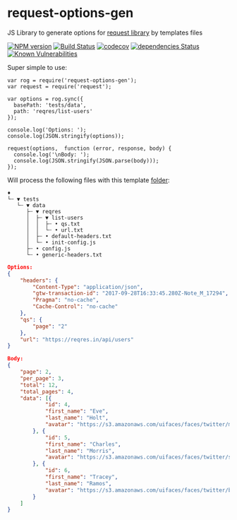 # request-options-gen
JS Library to generate options for [request library](https://www.npmjs.com/package/request) by templates files

[![NPM version](https://img.shields.io/npm/v/request-options-gen.svg)](https://www.npmjs.com/package/files-path)
[![Build Status](https://travis-ci.org/flaviolsousa/request-options-gen.svg?branch=master)](https://travis-ci.org/flaviolsousa/request-options-gen)
[![codecov](https://codecov.io/gh/flaviolsousa/request-options-gen/branch/master/graph/badge.svg)](https://codecov.io/gh/flaviolsousa/request-options-gen)
[![dependencies Status](https://david-dm.org/flaviolsousa/request-options-gen/status.svg)](https://david-dm.org/flaviolsousa/request-options-gen)
[![Known Vulnerabilities](https://snyk.io/test/github/flaviolsousa/request-options-gen/badge.svg)](https://snyk.io/test/github/flaviolsousa/request-options-gen)

Super simple to use:
```
var rog = require('request-options-gen');
var request = require('request');

var options = rog.sync({
  basePath: 'tests/data',
  path: 'reqres/list-users'
});

console.log('Options: ');
console.log(JSON.stringify(options));

request(options,  function (error, response, body) {
  console.log('\nBody: ');
  console.log(JSON.stringify(JSON.parse(body)));
});
```

Will process the following files with this template [folder](https://github.com/flaviolsousa/request-options-gen/tree/master/tests/data):
```
♦
└┄ ▼ tests
   └┄ ▼ data
      ├┄ ▼ reqres
      │  ├┄ ▼ list-users
      │  │  ├┄ • qs.txt
      │  │  └┄ • url.txt
      │  ├┄ • default-headers.txt
      │  └┄ • init-config.js
      ├┄ • config.js
      └┄ • generic-headers.txt
```

```json
Options:
{
	"headers": {
		"Content-Type": "application/json",
		"gtw-transaction-id": "2017-09-28T16:33:45.280Z-Note_M_17294",
		"Pragma": "no-cache",
		"Cache-Control": "no-cache"
	},
	"qs": {
		"page": "2"
	},
	"url": "https://reqres.in/api/users"
}

Body: 
{
	"page": 2,
	"per_page": 3,
	"total": 12,
	"total_pages": 4,
	"data": [{
			"id": 4,
			"first_name": "Eve",
			"last_name": "Holt",
			"avatar": "https://s3.amazonaws.com/uifaces/faces/twitter/marcoramires/128.jpg"
		}, {
			"id": 5,
			"first_name": "Charles",
			"last_name": "Morris",
			"avatar": "https://s3.amazonaws.com/uifaces/faces/twitter/stephenmoon/128.jpg"
		}, {
			"id": 6,
			"first_name": "Tracey",
			"last_name": "Ramos",
			"avatar": "https://s3.amazonaws.com/uifaces/faces/twitter/bigmancho/128.jpg"
		}
	]
}
```
